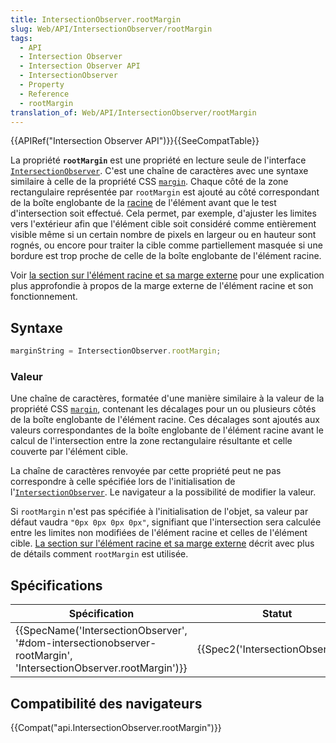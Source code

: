 ```yaml
---
title: IntersectionObserver.rootMargin
slug: Web/API/IntersectionObserver/rootMargin
tags:
  - API
  - Intersection Observer
  - Intersection Observer API
  - IntersectionObserver
  - Property
  - Reference
  - rootMargin
translation_of: Web/API/IntersectionObserver/rootMargin
---
```

{{APIRef("Intersection Observer API")}}{{SeeCompatTable}}

La propriété **`rootMargin`** est une propriété en lecture seule de l'interface [`IntersectionObserver`](/fr/docs/Web/API/IntersectionObserver). C'est une chaîne de caractères avec une syntaxe similaire à celle de la propriété CSS [`margin`](/fr/docs/Web/CSS/margin). Chaque côté de la zone rectangulaire représentée par `rootMargin` est ajouté au côté correspondant de la boîte englobante de la [racine](/fr/docs/Web/API/IntersectionObserver/root) de l'élément avant que le test d'intersection soit effectué. Cela permet, par exemple, d'ajuster les limites vers l'extérieur afin que l'élément cible soit considéré comme entièrement visible même si un certain nombre de pixels en largeur ou en hauteur sont rognés, ou encore pour traiter la cible comme partiellement masquée si une bordure est trop proche de celle de la boîte englobante de l'élément racine.

Voir [la section sur l'élément racine et sa marge externe](/fr/docs/Web/API/Intersection_Observer_API) pour une explication plus approfondie à propos de la marge externe de l'élément racine et son fonctionnement.

## Syntaxe

```js
marginString = IntersectionObserver.rootMargin;
```

### Valeur

Une chaîne de caractères, formatée d'une manière similaire à la valeur de la propriété CSS [`margin`](/fr/docs/Web/CSS/margin), contenant les décalages pour un ou plusieurs côtés de la boîte englobante de l'élément racine. Ces décalages sont ajoutés aux valeurs correspondantes de la boîte englobante de l'élément racine avant le calcul de l'intersection entre la zone rectangulaire résultante et celle couverte par l'élément cible.

La chaîne de caractères renvoyée par cette propriété peut ne pas correspondre à celle spécifiée lors de l'initialisation de l'[`IntersectionObserver`](/fr/docs/Web/API/IntersectionObserver). Le navigateur a la possibilité de modifier la valeur.

Si `rootMargin` n'est pas spécifiée à l'initialisation de l'objet, sa valeur par défaut vaudra `"0px 0px 0px 0px"`, signifiant que l'intersection sera calculée entre les limites non modifiées de l'élément racine et celles de l'élément cible. [La section sur l'élément racine et sa marge externe](/fr/docs/Web/API/Intersection_Observer_API) décrit avec plus de détails comment `rootMargin` est utilisée.

## Spécifications

| Spécification                                                                                                                                        | Statut                                       | Commentaire          |
| ---------------------------------------------------------------------------------------------------------------------------------------------------- | -------------------------------------------- | -------------------- |
| {{SpecName('IntersectionObserver', '#dom-intersectionobserver-rootMargin', 'IntersectionObserver.rootMargin')}} | {{Spec2('IntersectionObserver')}} | Définition initiale. |

## Compatibilité des navigateurs

{{Compat("api.IntersectionObserver.rootMargin")}}
